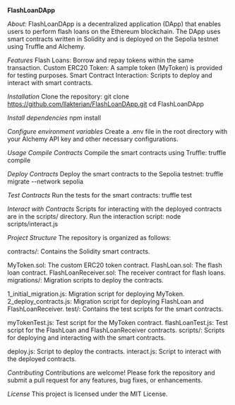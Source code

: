 **FlashLoanDApp**

_About:_
FlashLoanDApp is a decentralized application (DApp) that enables users to perform flash loans on the Ethereum blockchain. The DApp uses smart contracts written in Solidity and is deployed on the Sepolia testnet using Truffle and Alchemy.

_Features_
Flash Loans: Borrow and repay tokens within the same transaction.
Custom ERC20 Token: A sample token (MyToken) is provided for testing purposes.
Smart Contract Interaction: Scripts to deploy and interact with smart contracts.

_Installation_
Clone the repository:
git clone https://github.com/llakterian/FlashLoanDApp.git
cd FlashLoanDApp

_Install dependencies_
npm install

_Configure environment variables_
Create a .env file in the root directory with your Alchemy API key and other necessary configurations.

_Usage_
_Compile Contracts_
Compile the smart contracts using Truffle:
truffle compile

_Deploy Contracts_
Deploy the smart contracts to the Sepolia testnet:
truffle migrate --network sepolia

_Test Contracts_
Run the tests for the smart contracts:
truffle test

_Interact with Contracts_
Scripts for interacting with the deployed contracts are in the scripts/ directory. Run the interaction script:
node scripts/interact.js

_Project Structure_
The repository is organized as follows:

contracts/: Contains the Solidity smart contracts.

MyToken.sol: The custom ERC20 token contract.
FlashLoan.sol: The flash loan contract.
FlashLoanReceiver.sol: The receiver contract for flash loans.
migrations/: Migration scripts to deploy the contracts.

1_initial_migration.js: Migration script for deploying MyToken.
2_deploy_contracts.js: Migration script for deploying FlashLoan and FlashLoanReceiver.
test/: Contains the test scripts for the smart contracts.

myTokenTest.js: Test script for the MyToken contract.
flashLoanTest.js: Test script for the FlashLoan and FlashLoanReceiver contracts.
scripts/: Scripts for deploying and interacting with the smart contracts.

deploy.js: Script to deploy the contracts.
interact.js: Script to interact with the deployed contracts.

_Contributing_
Contributions are welcome! Please fork the repository and submit a pull request for any features, bug fixes, or enhancements.

_License_
This project is licensed under the MIT License.
